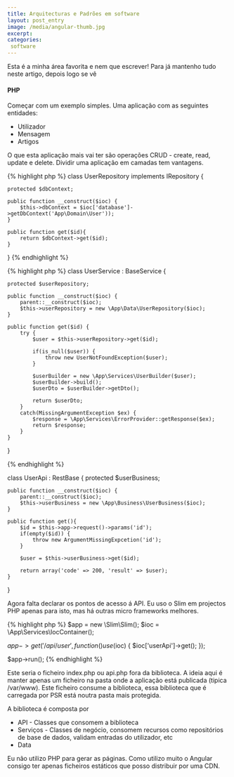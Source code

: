 ```yaml
---
title: Arquitecturas e Padrões em software
layout: post_entry
image: /media/angular-thumb.jpg
excerpt:
categories:
 software
---
```


Esta é a minha área favorita e nem que escrever! Para já mantenho tudo neste artigo, depois logo se vê




#### PHP

Começar com um exemplo simples. Uma aplicação com as seguintes entidades:

 * Utilizador
 * Mensagem
 * Artigos

O que esta aplicação mais vai ter são operações CRUD - create, read, update e delete. Dividir uma aplicação em camadas tem vantagens.

{% highlight php %}
class UserRepository implements IRepository {
	
	protected $dbContext;

	public function __construct($ioc) {
		$this->dbContext = $ioc['database']->getDbContext('App\Domain\User'));
	}

	public function get($id){
		return $dbContext->get($id);
	}

}
{% endhighlight %}

{% highlight php %}
class UserService : BaseService {
	
	protected $userRepository;

	public function __construct($ioc) {
		parent::__construct($ioc);
		$this->userRepository = new \App\Data\UserRepository($ioc);
	}

	public function get($id) {
		try {
			$user = $this->userRepository->get($id);

			if(is_null($user)) {
				throw new UserNotFoundException($user);
			}

			$userBuilder = new \App\Services\UserBuilder($user);
			$userBuilder->build();
			$userDto = $userBuilder->getDto();

			return $userDto;
		}
		catch(MissingArgumentException $ex) {
			$response = \App\Services\ErrorProvider::getResponse($ex);
			return $response;
		}
	}
}


{% endhighlight %}

class UserApi : RestBase {
	protected $userBusiness;

	public function __construct($ioc) {
		parent::__construct($ioc);
		$this->userBusiness = new \App\Business\UserBusiness($ioc);
	}

	public function get(){
		$id = $this->app->request()->params('id');
		if(empty($id)) {
			throw new ArgumentMissingExpcetion('id');
		}

		$user = $this->userBusiness->get($id);

		return array('code' => 200, 'result' => $user);
	}
}


Agora falta declarar os pontos de acesso á API. Eu uso o Slim em projectos PHP apenas para isto, mas há outras micro frameworks melhores.

{% highlight php %}
$app = new \Slim\Slim();
$ioc = \App\Services\IocContainer();

$app->get('/api/user', function() use($ioc) {
	$ioc['userApi']->get();
});

$app->run();
{% endhighlight %}

Este seria o ficheiro index.php ou api.php fora da biblioteca. A ideia aqui é manter apenas um ficheiro na pasta onde a aplicação está publicada (tipica /var/www). Este ficheiro consume a biblioteca, essa biblioteca que é carregada por PSR está noutra pasta mais protegida.

A biblioteca é composta por

 * API - Classes que consomem a biblioteca
 * Serviços - Classes de negócio, consomem recursos como repositórios de base de dados, validam entradas do utilizador, etc
 * Data 


Eu não utilizo PHP para gerar as páginas. Como utilizo muito o Angular consigo ter apenas ficheiros estáticos que posso distribuir por uma CDN.
